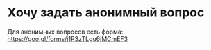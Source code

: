 # Хочу задать анонимный вопрос

Для анонимных вопросов есть форма: <https://goo.gl/forms/j1P3zTLgu6jMCmEF3>